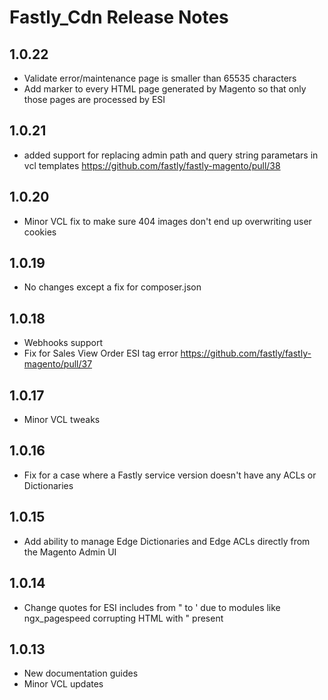 # Fastly_Cdn Release Notes

## 1.0.22

- Validate error/maintenance page is smaller than 65535 characters
- Add marker to every HTML page generated by Magento so that only those pages are processed by ESI

## 1.0.21

- added support for replacing admin path and query string parametars in vcl templates https://github.com/fastly/fastly-magento/pull/38

## 1.0.20

- Minor VCL fix to make sure 404 images don't end up overwriting user cookies

## 1.0.19

- No changes except a fix for composer.json

## 1.0.18

- Webhooks support
- Fix for Sales View Order ESI tag error https://github.com/fastly/fastly-magento/pull/37

## 1.0.17

- Minor VCL tweaks

## 1.0.16

- Fix for a case where a Fastly service version doesn't have any ACLs or Dictionaries

## 1.0.15

- Add ability to manage Edge Dictionaries and Edge ACLs directly from the Magento Admin UI

## 1.0.14

- Change quotes for ESI includes from " to ' due to modules like ngx_pagespeed corrupting HTML with " present

## 1.0.13

- New documentation guides
- Minor VCL updates
